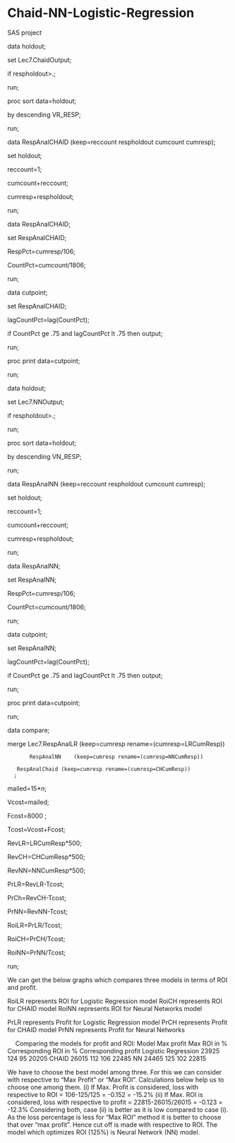 # Chaid-NN-Logistic-Regression
SAS project

data holdout;

set  Lec7.ChaidOutput;

if   respholdout>.;

run;
 
proc sort data=holdout;

by descending VR_RESP;

run;
 

data RespAnalCHAID (keep=reccount respholdout cumcount cumresp);

set  holdout;

reccount=1;

cumcount+reccount;

cumresp+respholdout;

run;

data RespAnalCHAID;

set  RespAnalCHAID;

RespPct=cumresp/106;

CountPct=cumcount/1806;

run;

data cutpoint;

set  RespAnalCHAID;

lagCountPct=lag(CountPct);

if   CountPct ge .75 and lagCountPct lt .75 then output;

run;

proc print data=cutpoint;

run;

 


data holdout;

set  Lec7.NNOutput;

if   respholdout>.;

run;

proc sort data=holdout;

by descending VN_RESP;

run;

data RespAnalNN (keep=reccount respholdout cumcount cumresp);

set  holdout;

reccount=1;

cumcount+reccount;

cumresp+respholdout;

run;

data RespAnalNN;

set  RespAnalNN;

RespPct=cumresp/106;

CountPct=cumcount/1806;

run;


data cutpoint;

set  RespAnalNN;

lagCountPct=lag(CountPct);

if   CountPct ge .75 and lagCountPct lt .75 then output;

run;

proc print data=cutpoint;

run;
 
data  compare;

merge Lec7.RespAnalLR    (keep=cumresp rename=(cumresp=LRCumResp))

           RespAnalNN    (keep=cumresp rename=(cumresp=NNCumResp))
           
	   RespAnalChaid (keep=cumresp rename=(cumresp=CHCumResp))
	  ;
mailed=15*_n_;

Vcost=mailed;

Fcost=8000 ;

Tcost=Vcost+Fcost;

RevLR=LRCumResp*500;

RevCH=CHCumResp*500;

RevNN=NNCumResp*500;

PrLR=RevLR-Tcost;

PrCh=RevCH-Tcost;

PrNN=RevNN-Tcost;

RoiLR=PrLR/Tcost;

RoiCH=PrCH/Tcost;

RoiNN=PrNN/Tcost;

run;

We can get the below graphs which compares three models in terms of ROI and profit.
 

RoiLR represents ROI for Logistic Regression model
RoiCH represents ROI for CHAID model
RoiNN represents ROI for Neural Networks model

 

PrLR represents Profit for Logistic Regression model
PrCH represents Profit for CHAID model
PrNN represents Profit for Neural Networks

 
Comparing the models for profit and ROI:
Model	Max profit	Max ROI in %
	Corresponding ROI in %	Corresponding profit
Logistic Regression	23925	124
	95	20205
CHAID	26015	112
	106	22485
NN	24465	125
	102	22815

We have to choose the best model among three. For this we can consider with respective to “Max Profit” or “Max ROI”. Calculations below help us to choose one among them.
(i)	If Max. Profit is considered, loss with respective to ROI =
106-125/125 = -0.152 = -15.2%
(ii)	If Max. ROI is considered, loss with respective to profit =
22815-26015/26015 = -0.123 = -12.3%
Considering both, case (ii) is better as it is low compared to case (i). As the loss percentage is less for “Max ROI” method it is better to choose that over “max profit”.
Hence cut off is made with respective to ROI. 
The model which optimizes ROI (125%) is Neural Network (NN) model.
